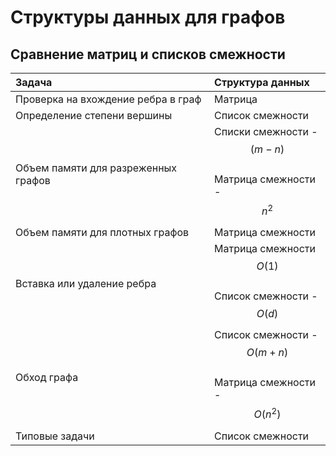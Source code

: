 ﻿# Структуры данных для графов

## Сравнение матриц и списков смежности

| Задача                              | Структура данных                                                 |
|:------------------------------------|:-----------------------------------------------------------------|
| Проверка на вхождение ребра в граф  | Матрица                                                          |
| Определение степени вершины         | Список смежности                                                 |
| Объем памяти для разреженных графов | Списки смежности - $$(m-n)$$<br/>Матрица смежности - $$n^2$$     |
| Объем памяти для плотных графов     | Матрица смежности                                                |
| Вставка или удаление ребра          | Матрица смежности $$О(1)$$<br/>Список смежности - $$O(d)$$       |
| Обход графа                         | Список смежности - $$O(m+n)$$<br/>Матрица смежности - $$O(n^2)$$ |
| Типовые задачи                      | Список смежности                                                 |
